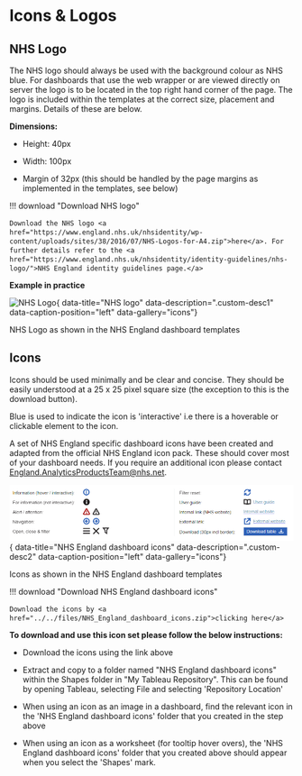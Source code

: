 # Icons & Logos

## NHS Logo

The NHS logo should always be used with the background colour as NHS blue. For dashboards that use the web wrapper or are viewed directly on server the logo is to be located in the top right hand corner of the page. The logo is included within the templates at the correct size, placement and margins. Details of these are below.

**Dimensions:**

- Height: 40px

- Width: 100px

- Margin of 32px (this should be handled by the page margins as implemented in the templates, see below)
 



!!! download "Download NHS logo"

    Download the NHS logo <a href="https://www.england.nhs.uk/nhsidentity/wp-content/uploads/sites/38/2016/07/NHS-Logos-for-A4.zip">here</a>. For further details refer to the <a href="https://www.england.nhs.uk/nhsidentity/identity-guidelines/nhs-logo/">NHS England identity guidelines page.</a>

**Example in practice**

![NHS Logo](../../images/NHS_logo.png){ data-title="NHS logo" data-description=".custom-desc1" data-caption-position="left" data-gallery="icons"}
<div class="glightbox-desc custom-desc1">
NHS Logo as shown in the NHS England dashboard templates
</div>


## Icons

Icons should be used minimally and be clear and concise. They should be easily understood at a 25 x 25 pixel square size (the exception to this is the download button). 

Blue is used to indicate the icon is 'interactive' i.e there is a hoverable or clickable element to the icon.

A set of NHS England specific dashboard icons have been created and adapted from the official NHS England icon pack. These should cover most of your dashboard needs. If you require an additional icon please contact [England.AnalyticsProductsTeam@nhs.net](mailto:england.analyticsproductsteam@nhs.net). 

![NHS England dashboard icons](images/Icons.png){ data-title="NHS England dashboard icons" data-description=".custom-desc2" data-caption-position="left" data-gallery="icons"}
<div class="glightbox-desc custom-desc2">
Icons as shown in the NHS England dashboard templates
</div>

!!! download "Download NHS England dashboard icons"

    Download the icons by <a href="../../files/NHS_England_dashboard_icons.zip">clicking here</a>

**To download and use this icon set please follow the below instructions:**

- Download the icons using the link above

- Extract and copy to a folder named "NHS England dashboard icons" within the Shapes folder in "My Tableau Repository". This can be found by opening Tableau, selecting File and selecting 'Repository Location'

- When using an icon as an image in a dashboard, find the relevant icon in the 'NHS England dashboard icons' folder that you created in the step above

- When using an icon as a worksheet (for tooltip hover overs), the 'NHS England dashboard icons' folder that you created above should appear when you select the 'Shapes' mark.

